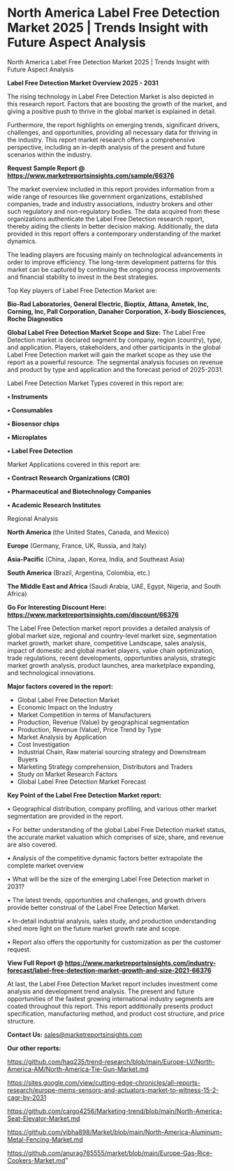 # North America Label Free Detection Market 2025 | Trends Insight with Future Aspect Analysis
North America Label Free Detection Market 2025 | Trends Insight with Future Aspect Analysis

<Strong> Label Free Detection Market Overview 2025 - 2031</strong>

The rising technology in Label Free Detection Market is also depicted in this research report. Factors that are boosting the growth of the market, and giving a positive push to thrive in the global market is explained in detail.

Furthermore, the report highlights on emerging trends, significant drivers, challenges, and opportunities, providing all necessary data for thriving in the industry. This report market research offers a comprehensive perspective, including an in-depth analysis of the present and future scenarios within the industry.

<strong>Request Sample Report @ <a href=https://www.marketreportsinsights.com/sample/66376>https://www.marketreportsinsights.com/sample/66376</a></strong>

The market overview included in this report provides information from a wide range of resources like government organizations, established companies, trade and industry associations, industry brokers and other such regulatory and non-regulatory bodies. The data acquired from these organizations authenticate the Label Free Detection research report, thereby aiding the clients in better decision making. Additionally, the data provided in this report offers a contemporary understanding of the market dynamics.

The leading players are focusing mainly on technological advancements in order to improve efficiency. The long-term development patterns for this market can be captured by continuing the ongoing process improvements and financial stability to invest in the best strategies.

Top Key players of Label Free Detection Market are:

<strong>Bio-Rad Laboratories, General Electric, Bioptix, Attana, Ametek, Inc, Corning, Inc, Pall Corporation, Danaher Corporation, X-body Biosciences, Roche Diagnostics</strong>

<strong><b>Global Label Free Detection Market Scope and Size:</b></strong>
The Label Free Detection market is declared segment by company, region (country), type, and application. Players, stakeholders, and other participants in the global Label Free Detection market will gain the market scope as they use the report as a powerful resource. The segmental analysis focuses on revenue and product by type and application and the forecast period of 2025-2031.

Label Free Detection Market Types covered in this report are:

<strong>• Instruments

• Consumables

• Biosensor chips

• Microplates

• Label Free Detection</strong>

Market Applications covered in this report are:

<strong>• Contract Research Organizations (CRO)

• Pharmaceutical and Biotechnology Companies

• Academic Research Institutes</strong> 

Regional Analysis

<strong>North America</strong> (the United States, Canada, and Mexico)

<strong>Europe</strong> (Germany, France, UK, Russia, and Italy)

<strong>Asia-Pacific</strong> (China, Japan, Korea, India, and Southeast Asia)

<strong>South America</strong> (Brazil, Argentina, Colombia, etc.)

<strong>The Middle East and Africa</strong> (Saudi Arabia, UAE, Egypt, Nigeria, and South Africa)

<strong>Go For Interesting Discount Here: <a href=https://www.marketreportsinsights.com/discount/66376>https://www.marketreportsinsights.com/discount/66376</a></strong>

The Label Free Detection market report provides a detailed analysis of global market size, regional and country-level market size, segmentation market growth, market share, competitive Landscape, sales analysis, impact of domestic and global market players, value chain optimization, trade regulations, recent developments, opportunities analysis, strategic market growth analysis, product launches, area marketplace expanding, and technological innovations.

<strong><b>Major factors covered in the report:</b></strong>
<ul>
  <li>Global Label Free Detection Market </li>
  <li>Economic Impact on the Industry</li>
  <li>Market Competition in terms of Manufacturers</li>
  <li>Production, Revenue (Value) by geographical segmentation</li>
  <li>Production, Revenue (Value), Price Trend by Type</li>
  <li>Market Analysis by Application</li>
  <li>Cost Investigation</li>
  <li>Industrial Chain, Raw material sourcing strategy and Downstream Buyers</li>
  <li>Marketing Strategy comprehension, Distributors and Traders</li>
  <li>Study on Market Research Factors</li>
  <li>Global Label Free Detection Market Forecast</li>
</ul>

<strong><b>Key Point of the Label Free Detection Market report:</b></strong>

• Geographical distribution, company profiling, and various other market segmentation are provided in the report.

• For better understanding of the global Label Free Detection market status, the accurate market valuation which comprises of size, share, and revenue are also covered.

• Analysis of the competitive dynamic factors better extrapolate the complete market overview

• What will be the size of the emerging Label Free Detection market in 2031?

• The latest trends, opportunities and challenges, and growth drivers provide better construal of the Label Free Detection Market.

• In-detail industrial analysis, sales study, and production understanding shed more light on the future market growth rate and scope.

• Report also offers the opportunity for customization as per the customer request.

<strong><b>View Full Report @ <a href=https://www.marketreportsinsights.com/industry-forecast/label-free-detection-market-growth-and-size-2021-66376>https://www.marketreportsinsights.com/industry-forecast/label-free-detection-market-growth-and-size-2021-66376</a></b></strong>


At last, the Label Free Detection Market report includes investment come analysis and development trend analysis. The present and future opportunities of the fastest growing international industry segments are coated throughout this report. This report additionally presents product specification, manufacturing method, and product cost structure, and price structure.

<strong>Contact Us:</strong>
sales@marketreportsinsights.com

<strong>Our other reports:</strong>

<a href=https://github.com/haq235/trend-research/blob/main/Europe-LV/North-America-AM/North-America-Tie-Gun-Market.md>https://github.com/haq235/trend-research/blob/main/Europe-LV/North-America-AM/North-America-Tie-Gun-Market.md</a>

<a href=https://sites.google.com/view/cutting-edge-chronicles/all-reports-research/europe-mems-sensors-and-actuators-market-to-witness-15-2-cagr-by-2031>https://sites.google.com/view/cutting-edge-chronicles/all-reports-research/europe-mems-sensors-and-actuators-market-to-witness-15-2-cagr-by-2031</a>

<a href=https://github.com/cargo4256/Marketing-trend/blob/main/North-America-Seat-Elevator-Market.md>https://github.com/cargo4256/Marketing-trend/blob/main/North-America-Seat-Elevator-Market.md</a>

<a href=https://github.com/vibha898/Market/blob/main/North-America-Aluminum-Metal-Fencing-Market.md>https://github.com/vibha898/Market/blob/main/North-America-Aluminum-Metal-Fencing-Market.md</a>

<a href=https://github.com/anurag765555/market/blob/main/Europe-Gas-Rice-Cookers-Market.md>https://github.com/anurag765555/market/blob/main/Europe-Gas-Rice-Cookers-Market.md</a>"
